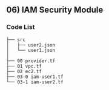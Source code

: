 ## 06) IAM Security Module
### Code List
```shell
├── src
│   ├── user2.json
│   └── user1.json
│
├── 00 provider.tf
├── 01 vpc.tf
├── 02 ec2.tf
├── 03-0 iam-user1.tf
└── 03-1 iam-user2.tf
```